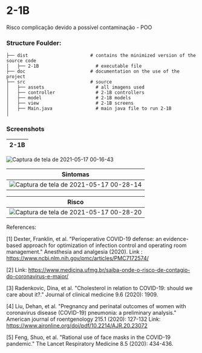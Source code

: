 # 2-1B
Risco complicação devido a possível contaminação - POO

### Structure Foulder:

    ├── dist                       # contains the minimized version of the source code
    │   ├── 2-1B                     # executable file
    ├── doc                        # documentation on the use of the project
    ├── src                        # source
    │   ├── assets                   # all imagens used    
    │   ├── controller               # 2-1B controllers 
    │   ├── model                    # 2-1B models
    │   ├── view                     # 2-1B screens
    │   ├── Main.java                # main java file to run 2-1B 
    │   

### Screenshots

| 2-1B |
|-----------------------------------------------------------------------------------------------------------------------------|
![Captura de tela de 2021-05-17 00-16-43](https://user-images.githubusercontent.com/45442173/118428724-77764c80-b6a6-11eb-9d3d-864678db7e63.png)

| Sintomas 
|-----------------------------------------------------------------------------------------------------------------------------|
|![Captura de tela de 2021-05-17 00-28-14](https://user-images.githubusercontent.com/45442173/118429115-506c4a80-b6a7-11eb-9bef-17df3b1040d2.png) |

| Risco 
|-----------------------------------------------------------------------------------------------------------------------------|
|![Captura de tela de 2021-05-17 00-28-20](https://user-images.githubusercontent.com/45442173/118429118-5104e100-b6a7-11eb-8182-575432431db1.png) | 



References:  

[1] Dexter, Franklin, et al. "Perioperative COVID-19 defense: an evidence-based approach for optimization of infection control and operating room management." Anesthesia and analgesia (2020). Link : https://www.ncbi.nlm.nih.gov/pmc/articles/PMC7172574/  

[2] Link: https://www.medicina.ufmg.br/saiba-onde-o-risco-de-contagio-do-coronavirus-e-maior/ 

[3] Radenkovic, Dina, et al. "Cholesterol in relation to COVID-19: should we care about it?." Journal of clinical medicine 9.6 (2020): 1909.  

[4] Liu, Dehan, et al. "Pregnancy and perinatal outcomes of women with coronavirus disease (COVID-19) pneumonia: a preliminary analysis." American journal of roentgenology 215.1 (2020): 127-132 Link: https://www.ajronline.org/doi/pdf/10.2214/AJR.20.23072 

[5] Feng, Shuo, et al. "Rational use of face masks in the COVID-19 pandemic." The Lancet Respiratory Medicine 8.5 (2020): 434-436.
